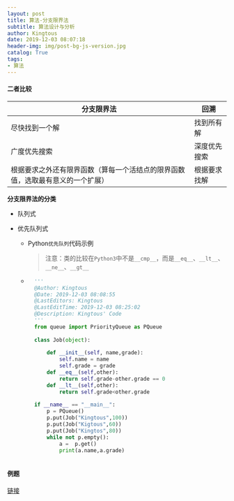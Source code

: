 ```yaml
---
layout: post
title: 算法-分支限界法
subtitle: 算法设计与分析
author: Kingtous
date: 2019-12-03 08:07:18
header-img: img/post-bg-js-version.jpg
catalog: True
tags:
- 算法
---
```


#### 二者比较

| 分支限界法                                                   | 回溯         |
| ------------------------------------------------------------ | ------------ |
| 尽快找到一个解                                               | 找到所有解   |
| 广度优先搜索                                                 | 深度优先搜索 |
| 根据要求之外还有限界函数（算每一个活结点的限界函数值，选取最有意义的一个扩展） | 根据要求找解 |



**分支限界法的分类**

- 队列式

- 优先队列式

    - Python`优先队列`代码示例

        > 注意：类的比较在`Python3`中不是`__cmp__`，而是`__eq__`、`__lt__`、`__ne__`、`__gt__`

    - ```python
        '''
        @Author: Kingtous
        @Date: 2019-12-03 08:08:55
        @LastEditors: Kingtous
        @LastEditTime: 2019-12-03 08:25:02
        @Description: Kingtous' Code
        '''
        from queue import PriorityQueue as PQueue
        
        class Job(object):
        
            def __init__(self, name,grade):
                self.name = name
                self.grade = grade
            def __eq__(self,other):
                return self.grade-other.grade == 0
            def __lt__(self,other):
                return self.grade<other.grade
        
        if __name__ == "__main__":
            p = PQueue()
            p.put(Job("Kingtous",100))
            p.put(Job("Kigtous",60))
            p.put(Job("Kingtos",80))
            while not p.empty():
                a =  p.get()
                print(a.name,a.grade)
            
        ```

        

#### 例题

[链接](https://www.cnblogs.com/jacklovelol/p/6080399.html?utm_source=itdadao&utm_medium=referral)

